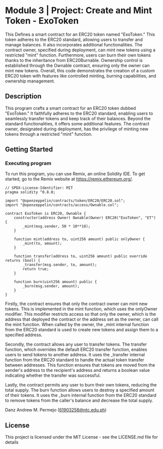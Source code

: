 # Module 3 | Project: Create and Mint Token - ExoToken

This Defines a smart contract for an ERC20 token named "ExoToken." This token adheres to the ERC20 standard, allowing users to transfer and manage balances. It also incorporates additional functionalities. The contract owner, specified during deployment, can mint new tokens using a restricted "mint" function. Furthermore, users can burn their own tokens thanks to the inheritance from ERC20Burnable. Ownership control is established through the Ownable contract, ensuring only the owner can mint new tokens. Overall, this code demonstrates the creation of a custom ERC20 token with features like controlled minting, burning capabilities, and ownership management.

## Description

This program crafts a smart contract for an ERC20 token dubbed "ExoToken." It faithfully adheres to the ERC20 standard, enabling users to seamlessly transfer tokens and keep track of their balances. Beyond the standard functionalities, it offers some additional features. The contract owner, designated during deployment, has the privilege of minting new tokens through a restricted "mint" function.


## Getting Started

### Executing program

To run this program, you can use Remix, an online Solidity IDE. To get started, go to the Remix website at https://remix.ethereum.org/.

```
// SPDX-License-Identifier: MIT
pragma solidity ^0.8.0;

import "@openzeppelin/contracts/token/ERC20/ERC20.sol";
import "@openzeppelin/contracts/access/Ownable.sol";

contract ExoToken is ERC20, Ownable {
    constructor(address Owner) Ownable(Owner) ERC20("ExoToken", "ET") {
        _mint(msg.sender, 50 * 10**18);
    }

    function mint(address to, uint256 amount) public onlyOwner {
        _mint(to, amount);
    }

    function transfer(address to, uint256 amount) public override returns (bool) {
        _transfer(msg.sender, to, amount);
        return true;
    }

    function burn(uint256 amount) public {
        _burn(msg.sender, amount);
    }
}

```
Firstly, the contract ensures that only the contract owner can mint new tokens. This is implemented in the mint function, which uses the onlyOwner modifier. This modifier restricts access so that only the owner, which is the address that deployed the contract or the address set as the owner, can call the mint function. When called by the owner, the _mint internal function from the ERC20 standard is used to create new tokens and assign them to a specified address.

Secondly, the contract allows any user to transfer tokens. The transfer function, which overrides the default ERC20 transfer function, enables users to send tokens to another address. It uses the _transfer internal function from the ERC20 standard to handle the actual token transfer between addresses. This function ensures that tokens are moved from the sender's address to the recipient's address and returns a boolean value indicating whether the transfer was successful.

Lastly, the contract permits any user to burn their own tokens, reducing the total supply. The burn function allows users to destroy a specified amount of their tokens. It uses the _burn internal function from the ERC20 standard to remove tokens from the caller's balance and decrease the total supply.


Danz Andrew M. Permejo (61903258@ntc.edu.ph)


## License

This project is licensed under the MIT License - see the LICENSE.md file for details
